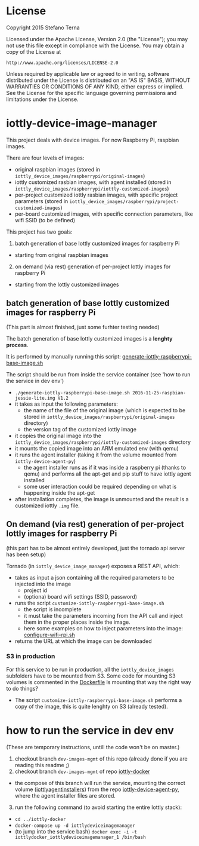 # License

Copyright 2015 Stefano Terna

Licensed under the Apache License, Version 2.0 (the "License");
you may not use this file except in compliance with the License.
You may obtain a copy of the License at

    http://www.apache.org/licenses/LICENSE-2.0

Unless required by applicable law or agreed to in writing, software
distributed under the License is distributed on an "AS IS" BASIS,
WITHOUT WARRANTIES OR CONDITIONS OF ANY KIND, either express or implied.
See the License for the specific language governing permissions and
limitations under the License.

# iottly-device-image-manager

This project deals with device images. For now Raspberry Pi, raspbian images.

There are four levels of images:
- original raspbian images (stored in `iottly_device_images/raspberrypi/original-images`)
- iottly customized rasbian images, with agent installed (stored in `iottly_device_images/raspberrypi/iottly-customized-images`)
- per-project customized iottly rasbian images, with specific project parameters (stored in `iottly_device_images/raspberrypi/project-customized-images`)
- per-board customized images, with specific connection parameters, like wifi SSID (to be defined)

This project has two goals:
1. batch generation of base Iottly customized images for raspberry Pi
  - starting from original raspbian images
2. on demand (via rest) generation of per-project Iottly images for raspberry Pi
  - starting from the Iottly customized images

## batch generation of base Iottly customized images for raspberry Pi
(This part is almost finished, just some furhter testing needed)

The batch generation of base Iottly customized images is a **lenghty process**.

It is performed by manually running this script: [generate-iottly-raspberrypi-base-image.sh](https://github.com/iottly/iottly-device-image-manager/blob/dev-images-mgmt/iottly_device_images_tools/generate-iottly-raspberrypi-base-image.sh)

The script should be run from inside the service container (see 'how to run the service in dev env')

- `./generate-iottly-raspberrypi-base-image.sh 2016-11-25-raspbian-jessie-lite.img V1.2`
- it takes as input the following parameters:
  - the name of the file of the original image (which is expected to be stored in `iottly_device_images/raspberrypi/original-images` directory)
  - the version tag of the customized iottly image
- it copies the original image into the `iottly_device_images/raspberrypi/iottly-customized-images` directory
- it mounts the copied image into an ARM emulated env (with qemu)
- it runs the agent installer (taking it from the volume mounted from `iottly-device-agent-py`)
  - the agent installer runs as if it was inside a raspberry pi (thanks to qemu) and performs all the apt-get and pip stuff to have iottly agent installed
  - some user interaction could be required depending on what is happening inside the apt-get
- after installation completes, the image is unmounted and the result is a customized iottly `.img` file.

 
## On demand (via rest) generation of per-project Iottly images for raspberry Pi
(this part has to be almost entirely developed, just the tornado api server has been setup)

Tornado (in `iottly_device_image_manager`) exposes a REST API, which:
- takes as input a json containing all the required parameters to be injected into the image
  - project id
  - (optiona) board wifi settings (SSID, password)
- runs the script `customize-iottly-raspberrypi-base-image.sh`
  - the script is incomplete
  - it must take the parameters incoming from the API call and inject them in the proper places inside the image.
  - here some examples on how to inject parameters into the image: [configure-wifi-rpi.sh](https://github.com/iottly/iottly-device-agent-py/blob/master/iottly-device-tools/configure-wifi-rpi.sh)
- returns the URL at which the image can be downloaded

### S3 in production
For this service to be run in production, all the `iottly_device_images` subfolders have to be mounted from S3.
Some code for mounting S3 volumes is commented in the [Dockerfile](https://github.com/iottly/iottly-device-image-manager/blob/dev-images-mgmt/Dockerfile)
Is mounting that way the right way to do things?
- The script `customize-iottly-raspberrypi-base-image.sh` performs a copy of the image, this is quite lenghty on S3 (already tested).

# how to run the service in dev env
(These are temporary instructions, untill the code won't be on master.)

1. checkout branch `dev-images-mgmt` of this repo (already done if you are reading this readme ;)
2. checkout branch `dev-images-mgmt` of repo [iottly-docker](https://github.com/iottly/iottly-docker/tree/dev-images-mgmt)
  - the compose of this branch will run the service, mounting the correct volume ([iottlyagentinstallers](https://github.com/iottly/iottly-docker/blob/dev-images-mgmt/docker-compose.yml#L79)) from the repo [iottly-device-agent-py](https://github.com/iottly/iottly-device-agent-py), where the agent installer files are stored.
3. run the following command (to avoid starting the entire Iottly stack): 
  - `cd ../iottly-docker`
  - `docker-compose up -d iottlydeviceimagemanager`
  - (to jump into the service bash) `docker exec -i -t iottlydocker_iottlydeviceimagemanager_1 /bin/bash`
